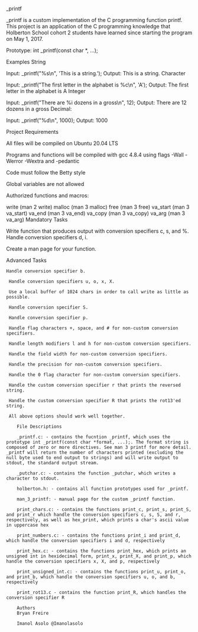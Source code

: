 _printf

_printf is a custom implementation of the C programming function printf. This project is an application of the C programming knowledge that Holberton School cohort 2 students have learned since starting the program on May 1, 2017.

Prototype: int _printf(const char *, ...);

Examples
String

Input: _printf("%s\n", 'This is a string.');
Output: This is a string.
Character

Input: _printf("The first letter in the alphabet is %c\n", 'A');
Output: The first letter in the alphabet is A
Integer

Input: _printf("There are %i dozens in a gross\n", 12);
Output: There are 12 dozens in a gross
Decimal:

Input: _printf("%d\n", 1000);
Output: 1000

Project Requirements

All files will be compiled on Ubuntu 20.04 LTS

Programs and functions will be compiled with gcc 4.8.4 using flags -Wall -Werror -Wextra and -pedantic

Code must follow the Betty style

Global variables are not allowed

Authorized functions and macros:

write (man 2 write)
malloc (man 3 malloc)
free (man 3 free)
va_start (man 3 va_start)
va_end (man 3 va_end)
va_copy (man 3 va_copy)
va_arg (man 3 va_arg)
Mandatory Tasks

 Write function that produces output with conversion specifiers c, s, and %.
  Handle conversion specifiers d, i.

   Create a man page for your function.

   Advanced Tasks

    Handle conversion specifier b.

     Handle conversion specifiers u, o, x, X.

     Use a local buffer of 1024 chars in order to call write as little as possible.

     Handle conversion specifier S.

     Handle conversion specifier p.

	 Handle flag characters +, space, and # for non-custom conversion specifiers.

	 Handle length modifiers l and h for non-custom conversion specifiers.

	 Handle the field width for non-custom conversion specifiers.

	 Handle the precision for non-custom conversion specifiers.

	 Handle the 0 flag character for non-custom conversion specifiers.

	 Handle the custom conversion specifier r that prints the reversed string.

	 Handle the custom conversion specifier R that prints the rot13'ed string.

	 All above options should work well together.

		File Descriptions

		_printf.c: - contains the fucntion _printf, which uses the prototype int _printf(const char *format, ...);. The format string is composed of zero or more directives. See man 3 printf for more detail. _printf will return the number of characters printed (excluding the null byte used to end output to strings) and will write output to stdout, the standard output stream.

		_putchar.c: - contains the function _putchar, which writes a character to stdout.

		holberton.h: - contains all function prototypes used for _printf.

		man_3_printf: - manual page for the custom _printf function.

		print_chars.c: - contains the functions print_c, print_s, print_S, and print_r which handle the conversion specifiers c, s, S, and r, respectively, as well as hex_print, which prints a char's ascii value in uppercase hex

		print_numbers.c: - contains the functions print_i and print_d, which handle the conversion specifiers i and d, respectively

		print_hex.c: - contains the functions print_hex, which prints an unsigned int in hexidecimal form, print_x, print_X, and print_p, which handle the conversion specifiers x, X, and p, respectively

		print_unsigned_int.c: - contains the functions print_u, print_o, and print_b, which handle the conversion specifiers u, o, and b, respectively

		print_rot13.c - contains the function print_R, which handles the conversion specifier R
		
		Authors
		Bryan Freire

		Imanol Asolo @Imanolasolo